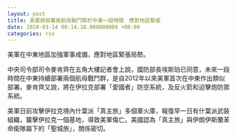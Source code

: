 ```yaml
---
layout: post
title: 美軍將部署兩航母戰鬥群於中東一段時間　應對地區緊張
date: 2020-03-14 08:14:18.000000000 +08:00
categories: rss
---
```


美軍在中東地區加強軍事戒備，應對地區緊張局勢。

中央司令部司令麥肯齊在五角大樓記者會上說，國防部長埃斯珀已同意，未來一段時間在中東持續部署兩個航母戰鬥群，是自2012年以來美軍首次在中東作出類似部署。麥肯齊又說，將在伊拉克部署「愛國者」防空系統，及反火箭和迫擊炮防禦系統。

美軍日前攻擊伊拉克境內什葉派「真主旅」多個軍火庫，報復早一日有什葉派武裝組織，襲擊伊拉克一個基地，導致美軍傷亡。美國認為「真主旅」與伊朗伊斯蘭革命衛隊屬下的「聖城旅」，關係密切。
